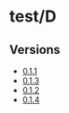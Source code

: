 # test/D

## Versions

* [0.1.1](./0.1.1/)
* [0.1.3](./0.1.3/)
* [0.1.2](./0.1.2/)
* [0.1.4](./0.1.4/)

